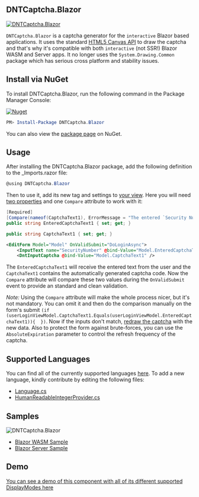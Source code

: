 ﻿## DNTCaptcha.Blazor

[![DNTCaptcha.Blazor](https://github.com/VahidN/DNTCaptcha.Blazor/workflows/.NET%20Core%20Build/badge.svg)](https://github.com/VahidN/DNTCaptcha.Blazor)

`DNTCaptcha.Blazor` is a captcha generator for the `interactive` Blazor based applications. It uses the standard [HTML5 Canvas API](https://developer.mozilla.org/en-US/docs/Web/API/Canvas_API) to draw the captcha and that's why it's compatible with both `interactive` (not SSR!) Blazor WASM and Server apps. It no longer uses the `System.Drawing.Common` package which has serious cross platform and stability issues.

## Install via NuGet

To install DNTCaptcha.Blazor, run the following command in the Package Manager Console:

[![Nuget](https://img.shields.io/nuget/v/DNTCaptcha.Blazor)](http://www.nuget.org/packages/DNTCaptcha.Blazor/)

```powershell
PM> Install-Package DNTCaptcha.Blazor
```

You can also view the [package page](http://www.nuget.org/packages/DNTCaptcha.Blazor/) on NuGet.

## Usage

After installing the DNTCaptcha.Blazor package, add the following definition to the \_Imports.razor file:

```csharp
@using DNTCaptcha.Blazor
```

Then to use it, add its new tag and settings to [your view](https://github.com/VahidN/DNTCaptcha.Blazor/tree/main/src/DNTCaptcha.Blazor.WasmSample/Client/Pages/Components/Login.razor).
Here you will need [two properties](https://github.com/VahidN/DNTCaptcha.Blazor/tree/main/src/DNTCaptcha.Blazor.WasmSample/Shared/ViewModels/LoginViewModel.cs) and one `Compare` attribute to work with it:

```csharp
[Required]
[Compare(nameof(CaptchaText1), ErrorMessage = "The entered `Security Number` is not correct.")]
public string EnteredCaptchaText1 { set; get; }

public string CaptchaText1 { set; get; }
```

```xml
<EditForm Model="Model" OnValidSubmit="DoLoginAsync">
    <InputText name="SecurityNumber" @bind-Value="Model.EnteredCaptchaText1" />
    <DntInputCaptcha @bind-Value="Model.CaptchaText1" />
```

The `EnteredCaptchaText1` will receive the entered text from the user and the `CaptchaText1` contains the automatically generated captcha code.
Now the `Compare` attribute will compare these two values during the `OnValidSubmit` event to provide an standard and clean validation.

*Note:* Using the `Compare` attribute will make the whole process nicer, but it's not mandatory. You can omit it and then do the comparison manually on the form's submit `(if (userLoginViewModel.CaptchaText1.Equals(userLoginViewModel.EnteredCaptchaText1)){  })`. Now if the inputs don't match, [redraw the captcha](https://github.com/VahidN/DNTCaptcha.Blazor/blob/main/src/DNTCaptcha.Blazor.WasmSample/Client/Pages/Components/Login.razor.cs#L20) with the new data. Also to protect the form against brute-forces, you can use the `AbsoluteExpiration` parameter to control the refresh frequency of the captcha.

## Supported Languages

You can find all of the currently supported languages [here](https://github.com/VahidN/DNTCaptcha.Blazor/tree/main/src/DNTCaptcha.Blazor/Contracts/NumberToWordLanguage.cs).
To add a new language, kindly contribute by editing the following files:

- [Language.cs](https://github.com/VahidN/DNTCaptcha.Blazor/tree/main/src/DNTCaptcha.Blazor/Contracts/NumberToWordLanguage.cs)
- [HumanReadableIntegerProvider.cs](https://github.com/VahidN/DNTCaptcha.Blazor/tree/main/src/DNTCaptcha.Blazor/Providers/HumanReadableIntegerProvider.cs)

## Samples

![DNTCaptcha.Blazor](https://raw.githubusercontent.com/VahidN/DNTCaptcha.Blazor/main/src/DNTCaptcha.Blazor.WasmSample/DntInputCaptcha.png)

- [Blazor WASM Sample](https://github.com/VahidN/DNTCaptcha.Blazor/tree/main/src/DNTCaptcha.Blazor.WasmSample/)
- [Blazor Server Sample](https://github.com/VahidN/DNTCaptcha.Blazor/tree/main/src/DNTCaptcha.Blazor.ServerSample/)

## Demo

[You can see a demo of this component with all of its different supported DisplayModes here](https://vahidn.github.io/DNTCaptcha.Blazor)
